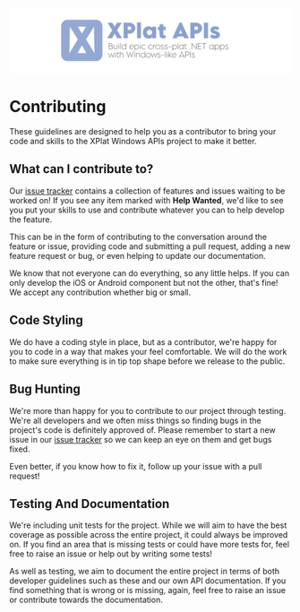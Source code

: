 <img src="Assets/ProjectBanner.png" alt="XPlat Windows APIs" />

# Contributing

These guidelines are designed to help you as a contributor to bring your code and skills to the XPlat Windows APIs project to make it better.

## What can I contribute to?

Our [issue tracker](https://github.com/jamesmcroft/XPlat-Windows-APIs/issues) contains a collection of features and issues waiting to be worked on! If you see any item marked with **Help Wanted**, we'd like to see you put your skills to use and contribute whatever you can to help develop the feature.

This can be in the form of contributing to the conversation around the feature or issue, providing code and submitting a pull request, adding a new feature request or bug, or even helping to update our documentation. 

We know that not everyone can do everything, so any little helps. If you can only develop the iOS or Android component but not the other, that's fine! We accept any contribution whether big or small.

## Code Styling

We do have a coding style in place, but as a contributor, we're happy for you to code in a way that makes your feel comfortable. We will do the work to make sure everything is in tip top shape before we release to the public.

## Bug Hunting

We're more than happy for you to contribute to our project through testing. We're all developers and we often miss things so finding bugs in the project's code is definitely approved of. Please remember to start a new issue in our [issue tracker](https://github.com/jamesmcroft/XPlat-Windows-APIs/issues) so we can keep an eye on them and get bugs fixed.

Even better, if you know how to fix it, follow up your issue with a pull request!

## Testing And Documentation

We're including unit tests for the project. While we will aim to have the best coverage as possible across the entire project, it could always be improved on. If you find an area that is missing tests or could have more tests for, feel free to raise an issue or help out by writing some tests!

As well as testing, we aim to document the entire project in terms of both developer guidelines such as these and our own API documentation. If you find something that is wrong or is missing, again, feel free to raise an issue or contribute towards the documentation.

